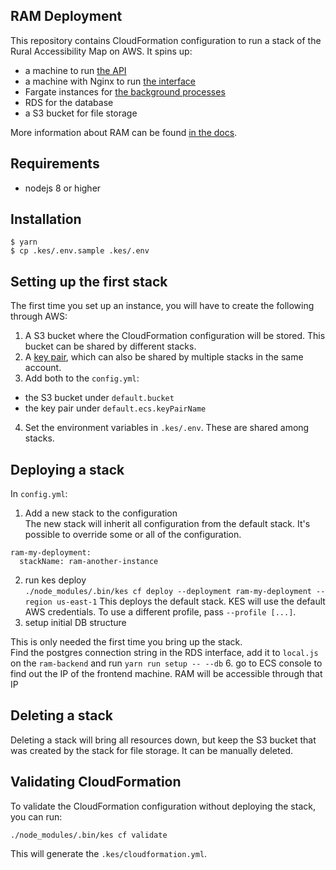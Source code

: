 ## RAM Deployment
This repository contains CloudFormation configuration to run a stack of the Rural Accessibility Map on AWS. It spins up:

- a machine to run [the API](https://github.com/WorldBank-Transport/ram-backend)
- a machine with Nginx to run [the interface](https://github.com/WorldBank-Transport/ram-frontend)
- Fargate instances for [the background processes](https://github.com/WorldBank-Transport/ram-datapipeline)
- RDS for the database
- a S3 bucket for file storage

More information about RAM can be found [in the docs](https://ruralaccess.info).

## Requirements

- nodejs 8 or higher

## Installation

```
$ yarn
$ cp .kes/.env.sample .kes/.env
```

## Setting up the first stack
The first time you set up an instance, you will have to create the following through AWS:

1. A S3 bucket where the CloudFormation configuration will be stored. This bucket can be shared by different stacks.
2. A [key pair](https://docs.aws.amazon.com/AWSEC2/latest/UserGuide/ec2-key-pairs.html#having-ec2-create-your-key-pair), which can also be shared by multiple stacks in the same account.
3. Add both to the `config.yml`:  
  - the S3 bucket under `default.bucket`
  - the key pair under `default.ecs.keyPairName`
4. Set the environment variables in `.kes/.env`. These are shared among stacks.

## Deploying a stack
In `config.yml`:

1. Add a new stack to the configuration  
The new stack will inherit all configuration from the default stack. It's possible to override some or all of the configuration.
```
ram-my-deployment:
  stackName: ram-another-instance
```
2. run kes deploy  
`./node_modules/.bin/kes cf deploy --deployment ram-my-deployment --region us-east-1` This deploys the default stack. KES will use the default AWS credentials. To use a different profile, pass `--profile [...]`.
5. setup initial DB structure  

This is only needed the first time you bring up the stack.  
Find the postgres connection string in the RDS interface, add it to `local.js` on the `ram-backend` and run `yarn run setup -- --db`
6. go to ECS console to find out the IP of the frontend machine. RAM will be accessible through that IP

## Deleting a stack
Deleting a stack will bring all resources down, but keep the S3 bucket that was created by the stack for file storage. It can be manually deleted.

## Validating CloudFormation
To validate the CloudFormation configuration without deploying the stack, you can run:

`./node_modules/.bin/kes cf validate`

This will generate the `.kes/cloudformation.yml`.
